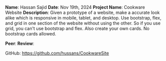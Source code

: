 **Name**: Hassan Sajid
**Date**: Nov 19th, 2024
**Project Name**: Cookware Website
**Description**: Given a prototype of a website, make a accurate look alike which is responsive in mobile, tablet, and desktop. Use bootstrap, flex, and grid in one section of the website without using the other. So if you use grid, you can't use bootstrap and flex. Also create your own cards. No bootstrap cards allowed.

**Peer**: 
**Review**: 

GitHub: https://github.com/hussans/CookwareSite
